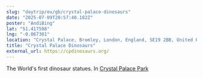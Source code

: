 ```yaml
---
slug: "daytrip/eu/gb/crystal-palace-dinosaurs"
date: "2025-07-09T20:57:40.182Z"
poster: "AndiBing"
lat: "51.417598"
lng: "-0.067301"
location: "Crystal Palace, Bromley, London, England, SE19 2BB, United Kingdom"
title: "Crystal Palace Dinosaurs"
external_url: https://cpdinosaurs.org/
---
```

The World's first dinosaur statues. In [Crystal Palace Park](https://www.crystalpalaceparktrust.org/)